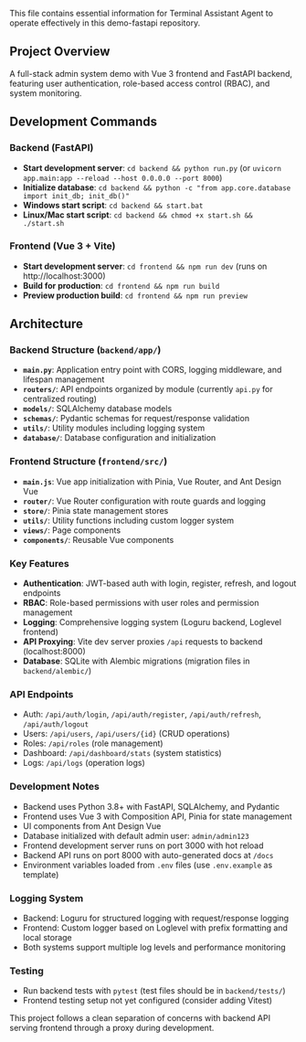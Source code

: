 This file contains essential information for Terminal Assistant Agent to operate effectively in this demo-fastapi repository.

## Project Overview

A full-stack admin system demo with Vue 3 frontend and FastAPI backend, featuring user authentication, role-based access control (RBAC), and system monitoring.

## Development Commands

### Backend (FastAPI)
- **Start development server**: `cd backend && python run.py` (or `uvicorn app.main:app --reload --host 0.0.0.0 --port 8000`)
- **Initialize database**: `cd backend && python -c "from app.core.database import init_db; init_db()"`
- **Windows start script**: `cd backend && start.bat`
- **Linux/Mac start script**: `cd backend && chmod +x start.sh && ./start.sh`

### Frontend (Vue 3 + Vite)
- **Start development server**: `cd frontend && npm run dev` (runs on http://localhost:3000)
- **Build for production**: `cd frontend && npm run build`
- **Preview production build**: `cd frontend && npm run preview`

## Architecture

### Backend Structure (`backend/app/`)
- **`main.py`**: Application entry point with CORS, logging middleware, and lifespan management
- **`routers/`**: API endpoints organized by module (currently `api.py` for centralized routing)
- **`models/`**: SQLAlchemy database models
- **`schemas/`**: Pydantic schemas for request/response validation
- **`utils/`**: Utility modules including logging system
- **`database/`**: Database configuration and initialization

### Frontend Structure (`frontend/src/`)
- **`main.js`**: Vue app initialization with Pinia, Vue Router, and Ant Design Vue
- **`router/`**: Vue Router configuration with route guards and logging
- **`store/`**: Pinia state management stores
- **`utils/`**: Utility functions including custom logger system
- **`views/`**: Page components
- **`components/`**: Reusable Vue components

### Key Features
- **Authentication**: JWT-based auth with login, register, refresh, and logout endpoints
- **RBAC**: Role-based permissions with user roles and permission management
- **Logging**: Comprehensive logging system (Loguru backend, Loglevel frontend)
- **API Proxying**: Vite dev server proxies `/api` requests to backend (localhost:8000)
- **Database**: SQLite with Alembic migrations (migration files in `backend/alembic/`)

### API Endpoints
- Auth: `/api/auth/login`, `/api/auth/register`, `/api/auth/refresh`, `/api/auth/logout`
- Users: `/api/users`, `/api/users/{id}` (CRUD operations)
- Roles: `/api/roles` (role management)
- Dashboard: `/api/dashboard/stats` (system statistics)
- Logs: `/api/logs` (operation logs)

### Development Notes
- Backend uses Python 3.8+ with FastAPI, SQLAlchemy, and Pydantic
- Frontend uses Vue 3 with Composition API, Pinia for state management
- UI components from Ant Design Vue
- Database initialized with default admin user: `admin/admin123`
- Frontend development server runs on port 3000 with hot reload
- Backend API runs on port 8000 with auto-generated docs at `/docs`
- Environment variables loaded from `.env` files (use `.env.example` as template)

### Logging System
- Backend: Loguru for structured logging with request/response logging
- Frontend: Custom logger based on Loglevel with prefix formatting and local storage
- Both systems support multiple log levels and performance monitoring

### Testing
- Run backend tests with `pytest` (test files should be in `backend/tests/`)
- Frontend testing setup not yet configured (consider adding Vitest)

This project follows a clean separation of concerns with backend API serving frontend through a proxy during development.